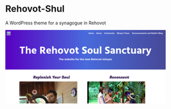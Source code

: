# Rehovot-Shul
A WordPress theme for a synagogue in Rehovot

![screenshot](https://raw.githubusercontent.com/DewofyourYouth/Rehovot-Shul/master/screenshot.png)
